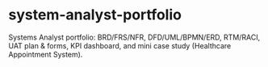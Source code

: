 # system-analyst-portfolio
Systems Analyst portfolio: BRD/FRS/NFR, DFD/UML/BPMN/ERD, RTM/RACI, UAT plan &amp; forms, KPI dashboard, and mini case study (Healthcare Appointment System).

